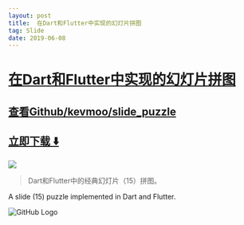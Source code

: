 ```yaml
---
layout: post
title:  在Dart和Flutter中实现的幻灯片拼图
tag: Slide
date: 2019-06-08
---
```


# [在Dart和Flutter中实现的幻灯片拼图 ](http://github.com/kevmoo/slide_puzzle) 



## [查看Github/kevmoo/slide_puzzle](http://github.com/kevmoo/slide_puzzle)
## [立即下载 ️⬇️ ](https://codeload.github.com/kevmoo/slide_puzzle/zip/master) 


 
![](https://flutterawesome.com/content/images/2018/11/slide_puzzle.jpg)
 
>
> Dart和Flutter中的经典幻灯片（15）拼图。
>

 
A slide (15) puzzle implemented in Dart and Flutter.

![GitHub Logo](https://raw.githubusercontent.com/kevmoo/slide_puzzle/master/docs/screen_shot.png)

